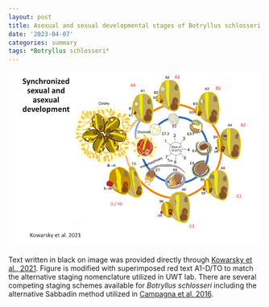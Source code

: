 ```yaml
---
layout: post
title: Asexual and sexual developmental stages of Botryllus schlosseri
date: '2023-04-07'
categories: summary
tags: *Botryllus schlosseri*
---
```

![developmental stages for asexual and sexual reproduction o marine tunicate](https://github.com/valeste/valeste.github.io/blob/master/assets/img/sex_asex_devo.jpeg?raw=true)

Text written in black on image was provided directly through [Kowarsky et al., 2021](https://doi.org/10.1016/j.celrep.2020.108681). Figure is modified with superimposed red text A1-D/TO to match the alternative staging nomenclature utilized in UWT lab. There are several competing staging schemes available for *Botryllus schlosseri*  including the alternative Sabbadin method utilized in [Campagna et al. 2016](https://doi.org/10.1186/s12864-016-2598-1).